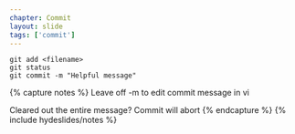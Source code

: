 ```yaml
---
chapter: Commit
layout: slide
tags: ['commit']
---
```


	git add <filename>
	git status
	git commit -m "Helpful message"

{% capture notes %}
Leave off -m to edit commit message in vi

Cleared out the entire message? Commit will abort
{% endcapture %}
{% include hydeslides/notes %}
